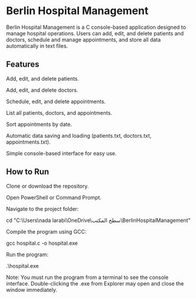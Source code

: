 # Berlin Hospital Management


Berlin Hospital Management is a C console-based application designed to manage hospital operations. Users can add, edit, and delete patients and doctors, schedule and manage appointments, and store all data automatically in text files.

## Features

Add, edit, and delete patients.

Add, edit, and delete doctors.

Schedule, edit, and delete appointments.

List all patients, doctors, and appointments.

Sort appointments by date.

Automatic data saving and loading (patients.txt, doctors.txt, appointments.txt).

Simple console-based interface for easy use.

## How to Run

Clone or download the repository.

Open PowerShell or Command Prompt.

Navigate to the project folder:

cd "C:\Users\nada larabi\OneDrive\سطح المكتب\BerlinHospitalManagement"


Compile the program using GCC:

gcc hospital.c -o hospital.exe


Run the program:

.\hospital.exe


 Note: You must run the program from a terminal to see the console interface. Double-clicking the .exe from Explorer may open and close the window immediately.
